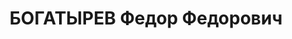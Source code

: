 ---
title: БОГАТЫРЕВ Федор Федорович
description: '1897 г.р., урож. с.Махнецы Калининской области, карел, граж. СССР, соц.
  происхождение из крестьян, прож. х.Грачи Базковского р-на АЧК, директор Грачевской
  неполной средней школы.

  Арестован 15.02.1937 г. Базковским РО НКВД по ст. 53-10 УК РСФСР.

  Осуждён 15.12.1937 г. ВК Верховного суда СССР по ст.ст. 58-7-8-11 УК РСФСР к ВМН
  - расстрелу. Приговор приведён в исполнение 15.12.1937 г. в г.Ростове-на-Дону. 20.03.1958г.
  ВК Верховного суда СССР дело в отношении Богатырёва Ф.Ф. производством прекращено
  за отсутствием состава преступления.'
---